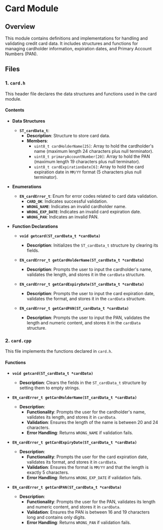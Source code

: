 # Card Module

## Overview

This module contains definitions and implementations for handling and validating credit card data. It includes structures and functions for managing cardholder information, expiration dates, and Primary Account Numbers (PAN).

## Files

### 1. `card.h`

This header file declares the data structures and functions used in the card module.

#### Contents

- **Data Structures**
  - **`ST_cardData_t`**: 
    - **Description**: Structure to store card data.
    - **Members**:
      - `uint8_t cardHolderName[25]`: Array to hold the cardholder's name (maximum length 24 characters plus null terminator).
      - `uint8_t primaryAccountNumber[20]`: Array to hold the PAN (maximum length 19 characters plus null terminator).
      - `uint8_t cardExpirationDate[6]`: Array to hold the card expiration date in `MM/YY` format (5 characters plus null terminator).

- **Enumerations**
  - **`EN_cardError_t`**: Enum for error codes related to card data validation.
    - **`CARD_OK`**: Indicates successful validation.
    - **`WRONG_NAME`**: Indicates an invalid cardholder name.
    - **`WRONG_EXP_DATE`**: Indicates an invalid card expiration date.
    - **`WRONG_PAN`**: Indicates an invalid PAN.

- **Function Declarations**
  - **`void getcard(ST_cardData_t *cardData)`**
    - **Description**: Initializes the `ST_cardData_t` structure by clearing its fields.

  - **`EN_cardError_t getCardHolderName(ST_cardData_t *cardData)`**
    - **Description**: Prompts the user to input the cardholder's name, validates the length, and stores it in the `cardData` structure.

  - **`EN_cardError_t getCardExpiryDate(ST_cardData_t *cardData)`**
    - **Description**: Prompts the user to input the card expiration date, validates the format, and stores it in the `cardData` structure.

  - **`EN_cardError_t getCardPAN(ST_cardData_t *cardData)`**
    - **Description**: Prompts the user to input the PAN, validates the length and numeric content, and stores it in the `cardData` structure.

### 2. `card.cpp`

This file implements the functions declared in `card.h`.

#### Functions

- **`void getcard(ST_cardData_t *cardData)`**
  - **Description**: Clears the fields in the `ST_cardData_t` structure by setting them to empty strings.

- **`EN_cardError_t getCardHolderName(ST_cardData_t *cardData)`**
  - **Description**: 
    - **Functionality**: Prompts the user for the cardholder's name, validates its length, and stores it in `cardData`.
    - **Validation**: Ensures the length of the name is between 20 and 24 characters.
    - **Error Handling**: Returns `WRONG_NAME` if validation fails.

- **`EN_cardError_t getCardExpiryDate(ST_cardData_t *cardData)`**
  - **Description**: 
    - **Functionality**: Prompts the user for the card expiration date, validates its format, and stores it in `cardData`.
    - **Validation**: Ensures the format is `MM/YY` and that the length is exactly 5 characters.
    - **Error Handling**: Returns `WRONG_EXP_DATE` if validation fails.

- **`EN_cardError_t getCardPAN(ST_cardData_t *cardData)`**
  - **Description**: 
    - **Functionality**: Prompts the user for the PAN, validates its length and numeric content, and stores it in `cardData`.
    - **Validation**: Ensures the PAN is between 16 and 19 characters long and contains only digits.
    - **Error Handling**: Returns `WRONG_PAN` if validation fails.
